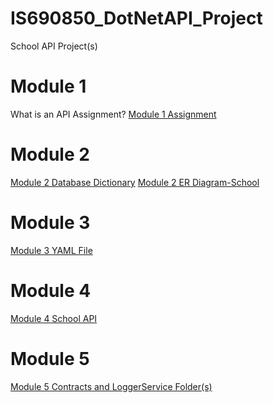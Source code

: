 # IS690850_DotNetAPI_Project
School API Project(s)

# Module 1
What is an API Assignment? 
[Module 1 Assignment](https://github.com/jderfer31/IS690850_DotNetAPI_Project/blob/Module_1/Module_1_API_Assignment.md)

# Module 2
[Module 2 Database Dictionary](https://github.com/jderfer31/IS690850_DotNetAPI_Project/blob/Module_2/Database%20Dictionary.pdf)
[Module 2 ER Diagram-School](https://github.com/jderfer31/IS690850_DotNetAPI_Project/blob/Module_2/ER%20Diagram%20-%20School.pdf)

# Module 3
[Module 3 YAML File](https://github.com/jderfer31/IS690850_DotNetAPI_Project/blob/Module_3/openapi.yaml)

# Module 4
[Module 4 School API](https://github.com/jderfer31/IS690850_DotNetAPI_Project/tree/master/SchoolAPI)

# Module 5
[Module 5 Contracts and LoggerService Folder(s)](https://github.com/jderfer31/IS690850_DotNetAPI_Project/tree/Module_5)
